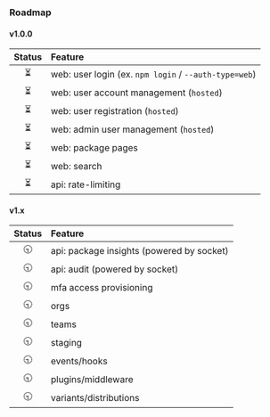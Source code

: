 ### Roadmap

#### v1.0.0

| Status | Feature                                               |
| :----: | :---------------------------------------------------- |
|   ⏳   | web: user login (ex. `npm login` / `--auth-type=web`) |
|   ⏳   | web: user account management (`hosted`)               |
|   ⏳   | web: user registration (`hosted`)                     |
|   ⏳   | web: admin user management (`hosted`)                 |
|   ⏳   | web: package pages                                    |
|   ⏳   | web: search                                           |
|   ⏳   | api: rate-limiting                                    |

#### v1.x

| Status | Feature                                   |
| :----: | :---------------------------------------- |
|   🕤   | api: package insights (powered by socket) |
|   🕤   | api: audit (powered by socket)            |
|   🕤   | mfa access provisioning                   |
|   🕤   | orgs                                      |
|   🕤   | teams                                     |
|   🕤   | staging                                   |
|   🕤   | events/hooks                              |
|   🕤   | plugins/middleware                        |
|   🕤   | variants/distributions                    |

